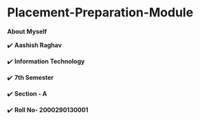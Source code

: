 # Placement-Preparation-Module
<!--ABOUT ME CODE-->
 **About Myself** <br> 

✔️ **Aashish Raghav** <br>

✔️ **Information Technology** <br>

✔️ **7th Semester** <br>

 ✔️ **Section - A** <br>
 
 ✔️ **Roll No- 2000290130001** <br>

<br>
